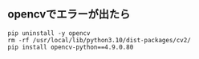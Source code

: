 ## opencvでエラーが出たら

```
pip uninstall -y opencv
rm -rf /usr/local/lib/python3.10/dist-packages/cv2/
pip install opencv-python==4.9.0.80
```